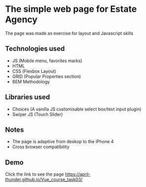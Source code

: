 
# The simple web page for Estate Agency

The page was made as exercise for layout and Javascript skills

## Technologies used

- JS (Mobile menu, favorites marks)
- HTML
- CSS (Flexbox Layout)
- GRID (Popular Properties section)
- BEM Methodology

## Libraries used

- Choices (A vanilla JS customisable select box/text input plugin)
- Swiper JS (Touch Slider)

## Notes

- The page is adaptive from deskop to the iPhone 4
- Сross browser compatibility
## Demo

Click the link to see the page https://april-thunder.github.io/Vue_course_task03/



